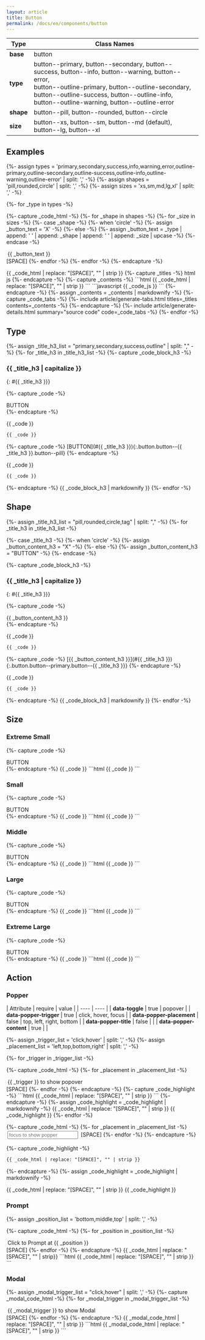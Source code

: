 ```yaml
---
layout: article
title: Button
permalink: /docs/en/components/button
---
```


| Type | Class Names |
| ---- | ---- |
| **base**  | button |
| **type**  | button\-\-primary, button\-\-secondary, button\-\-success, button\-\-info, button\-\-warning, button\-\-error, <br>button\-\-outline\-primary, button\-\-outline\-secondary, button\-\-outline\-success, button\-\-outline\-info, button\-\-outline\-warning, button\-\-outline\-error |
| **shape** | button\-\-pill, button\-\-rounded, button\-\-circle |
| **size**  | button\-\-xs, button\-\-sm, button\-\-md (default), button\-\-lg, button\-\-xl |

## Examples

<!-- ================================ -->
{%- assign types  = 'primary,secondary,success,info,warning,error,outline-primary,outline-secondary,outline-success,outline-info,outline-warning,outline-error' | split: ',' -%}
{%- assign shapes = 'pill,rounded,circle' | split: ',' -%}
{%- assign sizes  = 'xs,sm,md,lg,xl' | split: ',' -%}
<!-- ================================ -->
<style>
.example-button {
  margin: 2px 3px;
}
</style>
<!-- ================================ -->
<script>
{%- capture _code_js -%}
function copyButtonClass(el) {
  var classArr = Array.from(el.classList).filter(function(item) {
    return item != 'example-button';
  });
  var classStr = classArr.join(' ');
  TOOL.copyTextToClipboard(classStr);
  var promptClassArr = classArr.length>3 ? classArr.slice(0,3) : + classArr; 
  var promptClassStr = promptClassArr.join(' ') + '...';
  TOOL.prompt('Successfully copy class "'+ promptClassStr +'" to clipboard!');
}
{%- endcapture -%}
{{ _code_js }}
</script>
<!-- ================================ -->
{%- for _type in types -%}
<p>
{%- capture _code_html -%}
  {%- for _shape in shapes -%}
    {%- for _size in sizes -%}
      {%- case _shape -%}
        {%- when 'circle' -%}
          {%- assign _button_text = 'X' -%}
        {%- else -%}
          {%- assign _button_text = _type | append: ' ' | append: _shape | append: ' ' | append: _size | upcase -%}
      {%- endcase -%}
<div class="button button--{{ _type }} button--{{ _shape }} button--{{ _size }} example-button"
  onclick="javascript:copyButtonClass(this)"
  data-toggle="popover" 
  data-popper-trigger="hover" 
  data-popper-placement="top" 
  data-popper-title="" 
  data-popper-content="Copy class to Clipboard">
  {{ _button_text }}
</div>
[SPACE]
    {%- endfor -%}
  {%- endfor -%}
{%- endcapture -%}
</p>
<!-- ================================ -->
{{ _code_html | replace: "[SPACE]", "" | strip }}
<!-- ================================ -->
{%- capture _titles -%}
html
<!-- split title -->
js
{%- endcapture -%}
{%- capture _contents -%}
```html
{{ _code_html | replace: "[SPACE]", "" | strip }}
```
<!-- split content -->
```javascript
{{ _code_js }}
```
{%- endcapture -%}
{%- assign _contents = _contents | markdownify -%}
{%- capture _code_tabs -%}
{%- include article/generate-tabs.html titles=_titles contents=_contents -%}
{%- endcapture -%}
{%- include article/generate-details.html summary="source code" code=_code_tabs -%}
<!-- ================================ -->
{%- endfor -%}

<!-- ================================================================================================================================ -->

## Type

<!-- ================================ -->
{%- assign _title_h3_list = "primary,secondary,success,outline" | split: "," -%}
{%- for _title_h3 in _title_h3_list -%}
{%- capture _code_block_h3 -%}
<!-- ============================= -->
### {{ _title_h3 | capitalize }} 
{: #{{ _title_h3 }}}

<!-- ============================= -->
{%- capture _code -%}
<div class="button button--{{ _title_h3 }} button--pill">BUTTON</div>
{%- endcapture -%}

{{ _code }}

```html
{{ _code }}
```
<!-- ============================= -->
{%- capture _code -%}
[BUTTON](#{{ _title_h3 }}){:.button.button--{{ _title_h3 }}.button--pill}
{%- endcapture -%}

{{ _code }}

```html
{{ _code }}
```
<!-- ============================= -->
{%- endcapture -%}
{{ _code_block_h3 | markdownify }}
{%- endfor -%}

<!-- ================================================================================================================================ -->

## Shape

<!-- ================================ -->
{%- assign _title_h3_list = "pill,rounded,circle,tag" | split: "," -%}
{%- for _title_h3 in _title_h3_list -%}

{%- case _title_h3 -%}
  {%- when 'circle' -%}
    {%- assign _button_content_h3 = "X" -%}
  {%- else -%}
    {%- assign _button_content_h3 = "BUTTON" -%}
{%- endcase -%}

{%- capture _code_block_h3 -%}
<!-- ============================= -->
### {{ _title_h3 | capitalize }} 
{: #{{ _title_h3 }}}

<!-- ============================= -->
{%- capture _code -%}
<div class="button button--primary button--{{ _title_h3 }}">{{ _button_content_h3 }}</div>
{%- endcapture -%}

{{ _code }}

```html
{{ _code }}
```
<!-- ============================= -->
{%- capture _code -%}
[{{ _button_content_h3 }}](#{{ _title_h3 }}){:.button.button--primary.button--{{ _title_h3 }}}
{%- endcapture -%}

{{ _code }}

```html
{{ _code }}
```
<!-- ============================= -->
{%- endcapture -%}
{{ _code_block_h3 | markdownify }}
{%- endfor -%}

<!-- ================================================================================================================================ -->

## Size

### Extreme Small

<!-- ============================= -->
{%- capture _code -%}
<div class="button button--primary button--rounded button--xs">BUTTON</div>
{%- endcapture -%}
{{ _code }}
```html
{{ _code }}
```
<!-- ============================= -->

### Small

<!-- ============================= -->
{%- capture _code -%}
<div class="button button--primary button--rounded button--sm">BUTTON</div>
{%- endcapture -%}
{{ _code }}
```html
{{ _code }}
```
<!-- ============================= -->

### Middle

<!-- ============================= -->
{%- capture _code -%}
<div class="button button--primary button--rounded">BUTTON</div>
{%- endcapture -%}
{{ _code }}
```html
{{ _code }}
```
<!-- ============================= -->

### Large

<!-- ============================= -->
{%- capture _code -%}
<div class="button button--primary button--rounded button--lg">BUTTON</div>
{%- endcapture -%}
{{ _code }}
```html
{{ _code }}
```
<!-- ============================= -->

### Extreme Large

<!-- ============================= -->
{%- capture _code -%}
<div class="button button--primary button--rounded button--xl">BUTTON</div>
{%- endcapture -%}
{{ _code }}
```html
{{ _code }}
```
<!-- ============================= -->

## Action

### Popper

| Attribute | require | value |
| ---- | ---- |
| **data-toggle**  | true | popover |
| **data-popper-trigger**  | true | click, hover, focus |
| **data-popper-placement**  | false | top, left, right, bottom |
| **data-popper-title**  | false |  |
| **data-popper-content**  | true |  |

<!-- ============================= -->
{%- assign _trigger_list = 'click,hover' | split: ',' -%}
{%- assign _placement_list = 'left,top,bottom,right' | split: ',' -%}
<!-- ============================= -->
{%- for _trigger in _trigger_list -%}
<!-- ============================= -->
{%- capture _code_html -%}
{%- for _placement in _placement_list -%}
<div class="button button--primary button--pill example-button" 
data-toggle="popover" 
data-popper-trigger="{{ _trigger }}" 
data-popper-placement="{{ _placement }}" 
data-popper-title="Popper Title for {{ _trigger }}" 
data-popper-content="Popper Content for {{ _trigger }}">
{{ _trigger }} to show popover
</div>
[SPACE]
{%- endfor -%}
{%- endcapture -%}
<!-- ============================= -->
{%- capture _code_highlight -%}
```html
{{ _code_html | replace: "[SPACE]", "" | strip }}
```
{%- endcapture -%}
{%- assign _code_highlight = _code_highlight | markdownify -%}
<!-- ============================= -->
{{ _code_html | replace: "[SPACE]", "" | strip }}
{{ _code_highlight }}
<!-- ============================= -->
{%- endfor -%}
<!-- ============================= -->

<!-- ============================= -->
{%- capture _code_html -%}
{%- for _placement in _placement_list -%}
<input class="example-button"
placeholder="focus to show popper"
data-toggle="popover" 
data-popper-trigger="focus" 
data-popper-placement="{{ _placement }}" 
data-popper-title="Popper Title for focus" 
data-popper-content="Popper Content for focus">
[SPACE]
{%- endfor -%}
{%- endcapture -%}
<!-- ============================= -->
{%- capture _code_highlight -%}
```html
{{ _code_html | replace: "[SPACE]", "" | strip }}
```
{%- endcapture -%}
{%- assign _code_highlight = _code_highlight | markdownify -%}
<!-- ============================= -->
{{ _code_html | replace: "[SPACE]", "" | strip }}
{{ _code_highlight }}
<!-- ============================= -->

### Prompt

<!-- ============================= -->
{%- assign _position_list = 'bottom,middle,top' | split: ',' -%}
<!-- ============================= -->
{%- capture _code_html -%}
{%- for _position in _position_list -%}
<div class="button button--primary button--pill example-button"
  onclick="javascript:TOOL.prompt('hello world', {position: '{{ _position }}'})">
  Click to Prompt at {{ _position }}
</div>
[SPACE]
{%- endfor -%}
{%- endcapture -%}
<!-- ============================= -->
{{ _code_html |  replace: "[SPACE]", "" | strip}}
<!-- ============================= -->
```html
{{ _code_html | replace: "[SPACE]", "" | strip }}
```
<!-- ============================= -->

### Modal

<!-- ============================= -->
{%- assign _modal_trigger_list = "click,hover" | split: ',' -%}
{%- capture _modal_code_html -%}
{%- for _modal_trigger in _modal_trigger_list -%}
<div class="button button--primary button--rounded example-button"
data-toggle="modal" 
data-modal-trigger="{{ _modal_trigger }}" 
>{{ _modal_trigger }} to show Modal</div>
[SPACE]
{%- endfor -%}
{%- endcapture -%}
<!-- ============================= -->
{{ _modal_code_html | replace: "[SPACE]", "" | strip }}
<!-- ============================= -->
```html
{{ _modal_code_html | replace: "[SPACE]", "" | strip }}
```
<!-- ============================= -->
